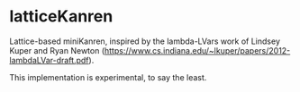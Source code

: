 latticeKanren
=============

Lattice-based miniKanren, inspired by the lambda-LVars work of Lindsey Kuper and Ryan Newton (https://www.cs.indiana.edu/~lkuper/papers/2012-lambdaLVar-draft.pdf).

This implementation is experimental, to say the least.
